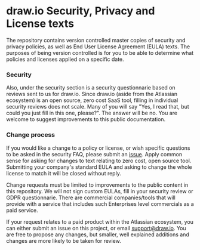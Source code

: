 # draw.io Security, Privacy and License texts

The repository contains version controlled master copies of security and privacy policies, as well as End User License Agreement (EULA) texts. The purposes of being version controlled is for you to be able to determine what policies and licenses applied on a specific date.

### Security

Also, under the security section is a security questionnarie based on reviews sent to us for draw.io. Since draw.io (aside from the Atlassian ecosystem) is an open source, zero cost SaaS tool, filling in individual security reviews does not scale. Many of you will say "Yes, I read that, but could you just fill in this one, please?". The answer will be no. You are welcome to suggest improvements to this public documentation.

### Change process

If you would like a change to a policy or license, or wish specific questions to be asked in the security FAQ, please submit an [issue](https://github.com/jgraph/security-privacy-legal/issues). Apply common sense for asking for changes to text relating to zero cost, open source tool. Submitting your company's standard EULA and asking to change the whole license to match it will be closed without reply.

Change requests must be limited to improvements to the public content in this repository. We will not sign custom EULAs, fill in your security review or GDPR questionnarie. There are commercial companies/tools that will provide with a service that includes such Enterprises level commercials as a paid service.

If your request relates to a paid product within the Atlassian ecosystem, you can either submit an issue on this project, or email support@draw.io. You are free to propose any changes, but smaller, well explained additions and changes are more likely to be taken for review.
